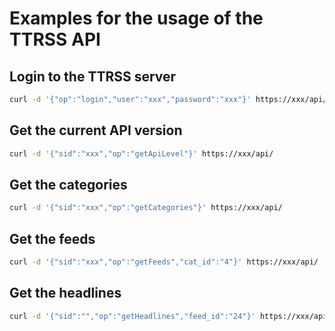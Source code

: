 # Examples for the usage of the TTRSS API

## Login to the TTRSS server
``` sh
curl -d '{"op":"login","user":"xxx","password":"xxx"}' https://xxx/api/
```

## Get the current API version
``` sh
curl -d '{"sid":"xxx","op":"getApiLevel"}' https://xxx/api/
```

## Get the categories
``` sh
curl -d '{"sid":"xxx","op":"getCategories"}' https://xxx/api/
```

## Get the feeds
``` sh
curl -d '{"sid":"xxx","op":"getFeeds","cat_id":"4"}' https://xxx/api/
```

## Get the headlines
``` sh
curl -d '{"sid":"","op":"getHeadlines","feed_id":"24"}' https://xxx/api/
```
